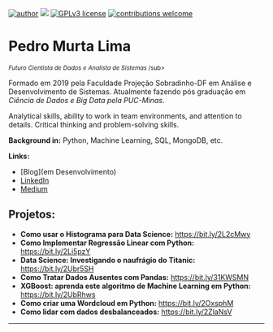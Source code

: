 [![author](https://img.shields.io/badge/author-carlosfab-red.svg)](https://www.linkedin.com/in/pedro-murta/) [![](https://img.shields.io/badge/python-3.7+-blue.svg)](https://www.python.org/downloads/release/python-365/) [![GPLv3 license](https://img.shields.io/badge/License-GPLv3-blue.svg)](http://perso.crans.org/besson/LICENSE.html) [![contributions welcome](https://img.shields.io/badge/contributions-welcome-brightgreen.svg?style=flat)](https://github.com/carlosfab/data_science/issues)


# Pedro Murta Lima
<sub>*Futuro Cientista de Dados e Analista de Sistemas* /sub>

Formado em 2019 pela Faculdade Projeção Sobradinho-DF em Análise e Desenvolvimento de Sistemas. Atualmente fazendo pós graduação em *Ciência de Dados e Big Data pela PUC-Minas*.

Analytical skills, ability to work in team environments, and attention to details.
Critical thinking and problem-solving skills.

**Background in:** Python, Machine Learning, SQL, MongoDB, etc.

**Links:**
* [Blog](em Desenvolvimento)
* [LinkedIn](https://www.linkedin.com/in/pedro-murta/)
* [Medium](https://www.medium.com)


## Projetos:

* **Como usar o Histograma para Data Science:** https://bit.ly/2L2cMwy
* **Como Implementar Regressão Linear com Python:** https://bit.ly/2Li5pzY
* **Data Science: Investigando o naufrágio do Titanic:** https://bit.ly/2Ubr5SH
* **Como Tratar Dados Ausentes com Pandas:** https://bit.ly/31KWSMN
* **XGBoost: aprenda este algoritmo de Machine Learning em Python:** https://bit.ly/2UbRhws
* **Como criar uma Wordcloud em Python:** https://bit.ly/2OxsphM
* **Como lidar com dados desbalanceados:** https://bit.ly/2ZlaNsV

---

